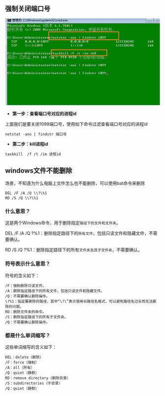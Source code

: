 ## 强制关闭端口号

![Snipaste_2023-04-15_21-25-02](cmd.assets/Snipaste_2023-04-15_21-25-02.png)

- **第一步：查看端口号对应的进程id**

上面我们是要关闭1099端口号，使用如下命令过滤查看端口号对应的进程id

```xquery
netstat -ano | findstr 端口号
```

- **第二步：kill进程id**

```xquery
taskkill  /f /t /im 进程id
```





## windows文件不能删除

场景，不知道为什么电脑上文件怎么也不能删除，可以使用bat命令来删除

```xquery
DEL /F /A /Q \\?\%1
RD /S /Q \\?\%1
```

### 什么意思？

这是两个Windows命令，用于删除指定`路径下的文件和文件夹`。

DEL /F /A /Q \?%1：删除指定路径下的`所有文件`，包括只读文件和隐藏文件，不需要确认。

RD /S /Q \?%1：删除指定路径下的所有`文件夹及其子文件夹`，不需要确认。

### 符号表示什么意思？

符号的含义如下：

```xquery
/F：强制删除只读文件。
/A：删除指定路径下的所有文件，包括只读文件和隐藏文件。
/Q：不需要确认删除操作。
\?%1：指定要删除的路径，其中“\?\”表示使用长路径名格式，可以避免路径名过长而无法删除的问题。
RD：删除文件夹的命令。
/S：删除指定路径下的所有子文件夹。
/Q：不需要确认删除操作。
```

### 都是什么单词缩写？

这些单词缩写的含义如下：

```xquery
DEL：delete（删除）
/F：force（强制）
/A：all（所有）
/Q：quiet（静默）
RD：remove directory（删除目录）
/S：subdirectories（子目录）
/Q：quiet（静默）
```


